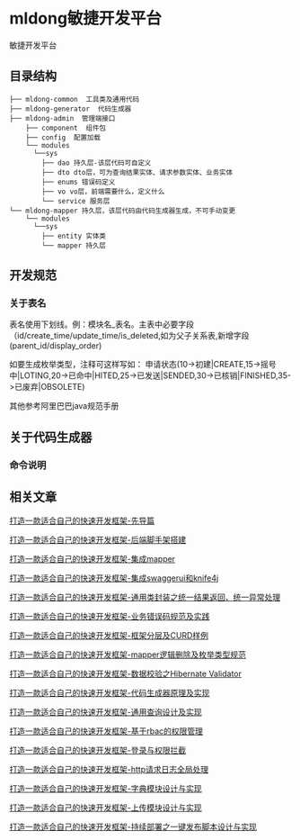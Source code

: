 ﻿# mldong敏捷开发平台
敏捷开发平台

## 目录结构
```
├── mldong-common  工具类及通用代码
├── mldong-generator  代码生成器
├── mldong-admin  管理端接口
    ├── component  组件包
    ├── config  配置加载
    └── modules
      └──sys
        ├── dao 持久层-该层代码可自定义
        ├── dto dto层，可为查询结果实体、请求参数实体、业务实体
        ├── enums 错误码定义
		├── vo vo层，前端需要什么，定义什么
        └── service 服务层
└── mldong-mapper 持久层，该层代码由代码生成器生成，不可手动变更
    └── modules
      └──sys
        ├── entity 实体类
        └── mapper 持久层
```

## 开发规范
### 关于表名
表名使用下划线。例：模块名_表名。主表中必要字段（id/create_time/update_time/is_deleted,如为父子关系表,新增字段(parent_id/display_order)

如要生成枚举类型，注释可这样写如：
申请状态(10->初建|CREATE,15->摇号中|LOTING,20->已命中|HITED,25->已发送|SENDED,30->已核销|FINISHED,35->已废弃|OBSOLETE)


其他参考阿里巴巴java规范手册

## 关于代码生成器

### 命令说明



## 相关文章

 [打造一款适合自己的快速开发框架-先导篇](https://juejin.im/post/5eca0304518825432978055c) 

 [打造一款适合自己的快速开发框架-后端脚手架搭建](https://juejin.im/post/5eca05206fb9a047e16c7b3c) 

 [打造一款适合自己的快速开发框架-集成mapper](https://juejin.im/post/5eca484551882543345e81f4) 

 [打造一款适合自己的快速开发框架-集成swaggerui和knife4j](https://juejin.im/post/5eca68d56fb9a04802146091) 

 [打造一款适合自己的快速开发框架-通用类封装之统一结果返回、统一异常处理](https://juejin.im/post/5ed10fb16fb9a047aa65f33b) 

 [打造一款适合自己的快速开发框架-业务错误码规范及实践](https://juejin.im/post/5ed1f623e51d457890602b62) 

 [打造一款适合自己的快速开发框架-框架分层及CURD样例](https://juejin.im/post/5ed30ae0e51d45788c739711) 

 [打造一款适合自己的快速开发框架-mapper逻辑删除及枚举类型规范](https://juejin.im/post/5ed363dc6fb9a047d112719c) 

 [打造一款适合自己的快速开发框架-数据校验之Hibernate Validator](https://juejin.im/post/5ed3a24c6fb9a047ba31fce7) 

 [打造一款适合自己的快速开发框架-代码生成器原理及实现](https://juejin.im/post/5eda67c651882543306822df) 

 [打造一款适合自己的快速开发框架-通用查询设计及实现](https://juejin.im/post/5edb82736fb9a047fe5c0aad) 

 [打造一款适合自己的快速开发框架-基于rbac的权限管理](https://juejin.im/post/5edcf981518825432a35a066) 

 [打造一款适合自己的快速开发框架-登录与权限拦截](https://juejin.im/post/5edf8d17518825433a57c56d) 

 [打造一款适合自己的快速开发框架-http请求日志全局处理](https://juejin.im/post/5ee0f916e51d457b3f4a1ad3) 

 [打造一款适合自己的快速开发框架-字典模块设计与实现](https://juejin.im/post/5ee383f26fb9a047f9374768) 

 [打造一款适合自己的快速开发框架-上传模块设计与实现](https://juejin.im/post/5ee60041f265da76d85d249b) 

 [打造一款适合自己的快速开发框架-持续部署之一键发布脚本设计与实现](https://juejin.im/post/5ee8caad6fb9a0479f00de2c) 